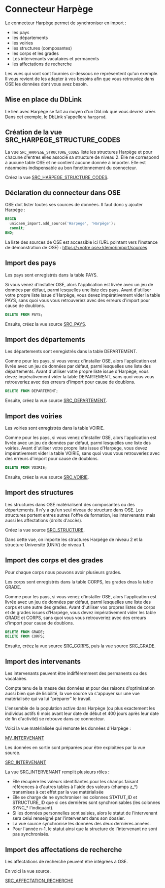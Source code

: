 # Connecteur Harpège

Le connecteur Harpège permet de synchroniser en import :
  * les pays
  * les départements
  * les voiries
  * les structures (composantes)
  * les corps et les grades
  * Les intervenants vacataires et permanents
  * les affectations de recherche

Les vues qui vont sont fournies ci-dessous ne représentent qu'un exemple. Il vous revient de les adapter à vos besoins afin que vous
retrouviez dans OSE les données dont vous avez besoin. 
  
## Mise en place du DbLink

Le lien avec Harpège se fait au moyen d'un DbLink que vous devrez créer.
Dans cet exemple, le DbLink s'appellera `harpprod`.


## Création de la vue SRC_HARPEGE_STRUCTURE_CODES

La vue `SRC_HARPEGE_STRUCTURE_CODES` liste les structures Harpège et pour chacune d'entres elles associé sa structure de niveau 2.
Elle ne correspond à aucune table OSE et ne contient aucune donnée à importer. Elle est néanmoins indispensable au bon fonctionnement du connecteur.

Créez la vue [SRC_HARPEGE_STRUCTURE_CODES](SRC_HARPEGE_STRUCTURE_CODES.sql).
    
## Déclaration du connecteur dans OSE  

OSE doit lister toutes ses sources de données.
Il faut donc y ajouter Harpège : 

```sql
BEGIN
  unicaen_import.add_source('Harpege', 'Harpège');
  commit;
END;
```

La liste des sources de OSE est accessible ici (URL pointant vers l'instance de démonstration de OSE) :
[https://\<votre ose\>/demo/import/sources](https://ose.unicaen.fr/demo/import/sources)


## Import des pays

Les pays sont enregistrés dans la table PAYS.

Si vous venez d'installer OSE, alors l'application est livrée avec un jeu de données par défaut, parmi lesquelles une liste des pays.
Avant d'utiliser votre propre liste issue d'Harpège, vous devez impérativement vider la table PAYS, sans quoi vous vous 
retrouveriez avec des erreurs d'import pour cause de doublons.

```sql
DELETE FROM PAYS;
```

Ensuite, créez la vue source [SRC_PAYS](SRC_PAYS.sql).


## Import des départements

Les départements sont enregistrés dans la table DEPARTEMENT.

Comme pour les pays, si vous venez d'installer OSE, alors l'application est livrée avec un jeu de données par défaut, 
parmi lesquelles une liste des départements.
Avant d'utiliser votre propre liste issue d'Harpège, vous devez impérativement vider la table DEPARTEMENT, sans quoi vous vous
retrouveriez avec des erreurs d'import pour cause de doublons.

```sql
DELETE FROM DEPARTEMENT;
```

Ensuite, créez la vue source [SRC_DEPARTEMENT](SRC_DEPARTEMENT.sql).


## Import des voiries

Les voiries sont enregistrés dans la table VOIRIE.

Comme pour les pays, si vous venez d'installer OSE, alors l'application est livrée avec un jeu de données par défaut, 
parmi lesquelles une liste des voiries.
Avant d'utiliser votre propre liste issue d'Harpège, vous devez impérativement vider la table VOIRIE, sans quoi vous vous
retrouveriez avec des erreurs d'import pour cause de doublons.

```sql
DELETE FROM VOIRIE;
```

Ensuite, créez la vue source [SRC_VOIRIE](SRC_VOIRIE.sql).


## Import des structures

Les structures dans OSE matérialisent des composantes ou des départements. Il n'y a qu'un seul niveau de structure dans OSE.
Les structures portent entres autres l'offre de formation, les intervenants mais aussi les affectations (droits d'accès).

Créez la vue source [SRC_STRUCTURE](SRC_STRUCTURE.sql).

Dans cette vue, on importe les structures Harpège de niveau 2 et la structure Université (UNIV) de niveau 1.


## Import des corps et des grades

Pour chaque corps nous pouvons avoir plusieurs grades.

Les corps sont enregistrés dans la table CORPS, les grades dnas la table GRADE.

Comme pour les pays, si vous venez d'installer OSE, alors l'application est livrée avec un jeu de données par défaut, 
parmi lesquelles une liste des corps et une autre des grades.
Avant d'utiliser vos propres listes de corps et de grades issues d'Harpège, vous devez impérativement vider les table GRADE et CORPS, sans quoi vous vous
retrouveriez avec des erreurs d'import pour cause de doublons.


```sql
DELETE FROM GRADE;
DELETE FROM CORPS;
```

Ensuite, créez la vue source [SRC_CORPS](SRC_CORPS.sql), puis la vue source [SRC_GRADE](SRC_GRADE.sql).


## Import des intervenants

Les intervenants peuvent être indifféremment des permanents ou des vacataires.

Compte tenu de la masse des données et pour des raisons d'optimisation aussi bien que de lisibilité, la vue source va s'appuyer sur une vue matérialisée qui va lui "préparer" le travail.

L'ensemble de la population active dans Harpège (ou plus exactement les individus actifs 6 mois avant leur date de début et 400 jours après leur date de fin d'activité)
se retrouve dans ce connecteur.

Voici la vue matérialisée qui remonte les données d'Harpège :

[MV_INTERVENANT](MV_INTERVENANT.sql)

Les données en sortie sont préparées pour être exploitées par la vue source.

[SRC_INTERVENANT](SRC_INTERVENANT.sql)

La vue SRC_INTERVENANT remplit plusieurs rôles :
* Elle récupère les valeurs identifiantes pour les champs faisant références à d'autres tables à l'aide des valeurs (champs z_*) transmises à cet effet par la vue matérialisée
* Elle se charge de ne synchroniser les colonnes STATUT_ID et STRUCTURE_ID que si ces dernières sont synchronisables (les colonnes SYNC_* l'indiquant).
* Si les données personnelles sont saisies, alors le statut de l'intervenant sera celui renseigné par l'intervenant dans son dossier.
* La vue source synchronise les données des deux dernières années. 
* Pour l'année n-1, le statut ainsi que la structure de l'intervenant ne sont pas synchronisés.

## Import des affectations de recherche

Les affectations de recherche peuvent être intégrées à OSE.

En voici la vue source.

[SRC_AFFECTATION_RECHERCHE](SRC_AFFECTATION_RECHERCHE.sql)